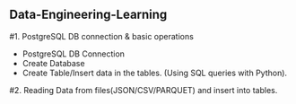 ## Data-Engineering-Learning
#1. PostgreSQL DB connection & basic operations

- PostgreSQL DB Connection
- Create Database
- Create Table/Insert data in the tables. (Using SQL queries with Python).

#2. Reading Data from files(JSON/CSV/PARQUET) and insert into tables.



